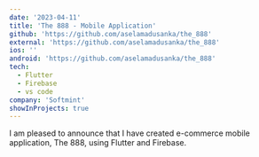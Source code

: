 ```yaml
---
date: '2023-04-11'
title: 'The 888 - Mobile Application'
github: 'https://github.com/aselamadusanka/the_888'
external: 'https://github.com/aselamadusanka/the_888'
ios: ''
android: 'https://github.com/aselamadusanka/the_888'
tech:
  - Flutter
  - Firebase
  - vs code
company: 'Softmint'
showInProjects: true
---
```


I am pleased to announce that I have created e-commerce mobile application, The 888, using Flutter and Firebase.
